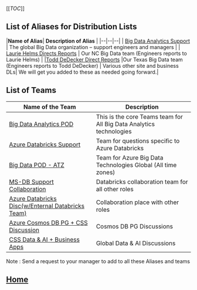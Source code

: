 [[_TOC_]]
## List of Aliases for Distribution Lists


|**Name of Alias**| **Description of Alias** | 
|--|--|--|
| [Big Data Analytics Support](mailto:hadoopsupport@microsoft.com) | The global Big Data organization – support engineers and managers | 
| [Laurie Helms Directs Reports](mailto:lauriehdir@microsoft.com) | Our NC Big Data team (Engineers reports to Laurie Helms) | 
|[Todd DeDecker Direct Reports](mailto:tdirs@microsoft.com) |Our Texas Big Data team (Engineers reports to Todd DeDecker) |
Various other site and business DLs| We will get you added to these as needed going forward.|

## List of Teams 
|**Name of the Team**|**Description**|
|--|--|
|[Big Data Analytics POD](https://teams.microsoft.com/l/team/19%3a7cef0a9bac9e49fbb9393249478baa75%40thread.skype/conversations?groupId=d6c5d9c8-f14e-4cb6-a79a-1874c3b84cb6&tenantId=72f988bf-86f1-41af-91ab-2d7cd011db47)|This is the core Teams team for All Big Data Analytics technologies|
|[Azure Databricks Support](https://teams.microsoft.com/l/team/19%3a9b4e9783b02f4ffba54baff443cdf18c%40thread.skype/conversations?groupId=6dcaeca8-c680-408a-b1ec-b97755233914&tenantId=72f988bf-86f1-41af-91ab-2d7cd011db47)| Team for questions specific to Azure Databricks|
|[Big Data POD - ATZ](https://teams.microsoft.com/l/team/19%3adbb2c68d01df42cd88f6306330d1d4c3%40thread.skype/conversations?groupId=1f72a2c4-5887-4c80-b3e0-2abbac19e874&tenantId=72f988bf-86f1-41af-91ab-2d7cd011db47)|Team for Azure Big Data Technologies Global (All time zones)|
|[MS-DB Support Collaboration](https://teams.microsoft.com/l/team/19%3ae9378aa4561347a4b7caa8bd9449582d%40thread.skype/conversations?groupId=6e2c8e3b-d28c-4a20-8a94-2d2663a34268&tenantId=72f988bf-86f1-41af-91ab-2d7cd011db47)|Databricks collaboration team for all other roles| 
|[Azure Databricks Disc(w/Enternal Databricks Team)](https://teams.microsoft.com/l/team/19%3a098fcaaaeafd4bc6b17f56cfbc3ea25f%40thread.skype/conversations?groupId=16543315-219d-4e77-b77a-093787f8578f&tenantId=72f988bf-86f1-41af-91ab-2d7cd011db47)|Collaboration place with other roles|
|[Azure Cosmos DB PG + CSS Discussion](https://teams.microsoft.com/l/team/19%3a0f1aba33107c459c94e655ca3af60e9a%40thread.skype/conversations?groupId=d7443996-a15e-46e2-bcc7-58091aa7d9d9&tenantId=72f988bf-86f1-41af-91ab-2d7cd011db47)|Cosmos DB PG Discussions|
|[CSS Data & AI + Business Apps](https://teams.microsoft.com/l/team/19%3a531061e591214ba2936043065cd3ad3c%40thread.skype/conversations?groupId=50b42132-8aec-43f8-9509-464b4fbb70ec&tenantId=72f988bf-86f1-41af-91ab-2d7cd011db47)|Global Data & AI Discussions |

Note : Send a request to your manager to add to all these Aliases and teams

##   [Home](https://dev.azure.com/Supportability/Big%20Data/_wiki/wikis/Big-Data.wiki/24057/Getting-Started)
